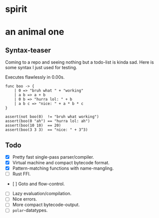 # spirit
# an animal one

## Syntax-teaser

Coming to a repo and seeing nothing but a todo-list is kinda sad. Here is some syntax I just used for testing.

Executes flawlessly in 0.00s.

```
func boo -> {
    | 0 => "bruh what " + "working"
    | a b => a + b
    | 0 b => "hurra lol: " + b
    | a b c => "nice: " + a * b * c
}

assert(not boo(0)  != "bruh what working")
assert(boo(0 "ah") == "hurra lol: ah")
assert(boo(10 10)  == 20)
assert(boo(3 3 3)  == "nice: " + 3^3)
```

## Todo

- [x] Pretty fast single-pass parser/compiler.
- [x] Virtual machine and compact bytecode format.
- [x] Pattern-matching functions with name-mangling.
- [ ] Rust FFI.
- [ ] Goto and flow-control.
- [ ] Lazy evaluation/compilation.
- [ ] Nice errors.
- [ ] More compact bytecode-output.
- [ ] `polar`-datatypes.